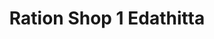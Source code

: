 ---
title: "Ration Shop 1 Edathitta"
url: /edathitta/ration-shop-1-edathitta/
shop: Lebensmittel
---